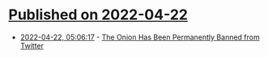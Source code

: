 # [Published on 2022-04-22](index.md)

* [2022-04-22, 05:06:17](https://news.ycombinator.com/item?id=31118395) - [The Onion Has Been Permanently Banned from Twitter](https://www.theonion.com/breaking-the-onion-has-been-permanently-banned-from-tw-1848808405)
